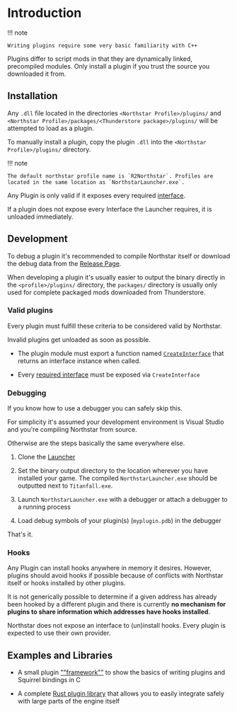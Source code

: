 # Introduction

!!! note

    Writing plugins require some very basic familiarity with C++

Plugins differ to script mods in that they are dynamically linked, precompiled modules. Only install a plugin if you trust the source you downloaded it from.

## Installation

Any `.dll` file located in the directories `<Northstar Profile>/plugins/` and `<Northstar Profile>/packages/<Thunderstore package>/plugins/` will be attempted to load as a plugin.

To manually install a plugin, copy the plugin `.dll` into the `<Northstar Profile>/plugins/` directory.

!!! note

    The default northstar profile name is `R2Northstar`. Profiles are located in the same location as `NorthstarLauncher.exe`.


Any Plugin is only valid if it exposes every required [interface](interfaces.md).

If a plugin does not expose every Interface the Launcher requires, it is unloaded immediately.

## Development

To debug a plugin it's recommended to compile Northstar itself or download the debug data from the [Release Page](https://github.com/R2Northstar/NorthstarLauncher/releases).

When developing a plugin it's usually easier to output the binary directly in the `<profile>/plugins/` directory, the `packages/` directory is usually only used for complete packaged mods downloaded from Thunderstore.

### Valid plugins

Every plugin must fulfill these criteria to be considered valid by Northstar.

Invalid plugins get unloaded as soon as possible.

- The plugin module must export a function named [`CreateInterface`](interfaces.md/#CreateInterface) that returns an interface instance when called.

- Every [required interface](required-interfaces.md) must be exposed via `CreateInterface`

### Debugging

If you know how to use a debugger you can safely skip this.

For simplicity it's assumed your development environment is Visual Studio and you're compiling Northstar from source.

Otherwise are the steps basically the same everywhere else.

1. Clone the [Launcher](https://github.com/R2Northstar/NorthstarLauncher)

2. Set the binary output directory to the location wherever you have installed your game. The compiled `NorthstarLauncher.exe` should be outputted next to `Titanfall.exe`.

3. Launch `NorthstarLauncher.exe` with a debugger or attach a debugger to a running process

4. Load debug symbols of your plugin(s) (`myplugin.pdb`) in the debugger

That's it.

### Hooks

Any Plugin can install hooks anywhere in memory it desires. However, plugins should avoid hooks if possible because of conflicts with Northstar itself or hooks installed by other plugins.

It is not generically possible to determine if a given address has already been hooked by a different plugin and there is currently **no mechanism for plugins to share information which addresses have hooks installed**.

Northstar does not expose an interface to (un)install hooks. Every plugin is expected to use their own provider.

## Examples and Libraries

- A small plugin [""framework""](https://github.com/uniboi/NSPluginTemplate/) to show the basics of writing plugins and Squirrel bindings in C

- A complete [Rust plugin library](https://crates.io/crates/rrplug) that allows you to easily integrate safely with large parts of the engine itself